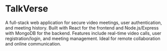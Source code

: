 # TalkVerse
A full-stack web application for secure video meetings, user authentication, and meeting history. Built with React for the frontend and Node.js/Express with MongoDB for the backend. Features include real-time video calls, user registration/login, and meeting management. Ideal for remote collaboration and online communication.
